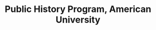 ---
layout: repo
title: "Public History Program, American University"
id: 24592
permalink: repos/24592/
---